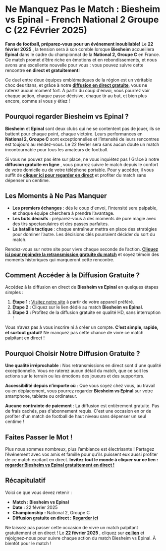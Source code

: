 # Ne Manquez Pas le Match : Biesheim vs Epinal - French National 2 Groupe C (22 Février 2025)

**Fans de football, préparez-vous pour un événement inoubliable!** Le **22 février 2025** , la tension sera à son comble lorsque **Biesheim** accueillera **Epinal** dans le cadre du championnat de la **National 2, Groupe C** en France. Ce match promet d’être riche en émotions et en rebondissements, et nous avons une excellente nouvelle pour vous : vous pouvez suivre cette rencontre **en direct et gratuitement**!

Ce duel entre deux équipes emblématiques de la région est un véritable choc des titans, et grâce à notre [**diffusion en direct gratuite**](https://tinyurl.com/livestreamfreeo?st=Biesheim+vs+Epinal&si=gh), vous ne raterez aucun moment fort. À partir du coup d'envoi, vous pourrez voir chaque action, chaque passe décisive, chaque tir au but, et bien plus encore, comme si vous y étiez !

## Pourquoi regarder Biesheim vs Epinal ?

**Biesheim** et **Epinal** sont deux clubs qui ne se contentent pas de jouer, ils se battent pour chaque point, chaque victoire. Leurs performances en **National 2, Groupe C** sont exceptionnelles et l’intensité de leurs rencontres est toujours au rendez-vous. Le 22 février sera sans aucun doute un match incontournable pour tous les amateurs de football.

Si vous ne pouvez pas être sur place, ne vous inquiétez pas ! Grâce à notre **diffusion gratuite en ligne** , vous pourrez suivre le match depuis le confort de votre domicile ou de votre téléphone portable. Pour y accéder, il vous suffit de [**cliquer ici pour regarder en direct**](https://tinyurl.com/livestreamfreeo?st=Biesheim+vs+Epinal&si=gh) et profiter du match sans dépenser un centime.

## Les Moments à Ne Pas Manquer

- **Les premiers échanges** : dès le coup d'envoi, l’intensité sera palpable, et chaque équipe cherchera à prendre l’avantage.
- **Les buts décisifs** : préparez-vous à des moments de pure magie avec des tirs spectaculaires et des passes parfaites.
- **La bataille tactique** : chaque entraîneur mettra en place des stratégies pour dominer l’autre. Les décisions clés pourraient décider du sort du match.

Rendez-vous sur notre site pour vivre chaque seconde de l’action. [**Cliquez ici pour rejoindre la retransmission gratuite du match**](https://tinyurl.com/livestreamfreeo?st=Biesheim+vs+Epinal&si=gh) et soyez témoin des moments historiques qui marqueront cette rencontre.

## Comment Accéder à la Diffusion Gratuite ?

Accédez à la diffusion en direct de **Biesheim vs Epinal** en quelques étapes simples :

1. **Étape 1 :** [Visitez notre site](https://tinyurl.com/livestreamfreeo?st=Biesheim+vs+Epinal&si=gh) à partir de votre appareil préféré.
2. **Étape 2 :** Cliquez sur le lien dédié au match **Biesheim vs Epinal**.
3. **Étape 3 :** Profitez de la diffusion gratuite en qualité HD, sans interruption !

Vous n’avez pas à vous inscrire ni à créer un compte. **C’est simple, rapide, et surtout gratuit**! Ne manquez pas cette chance de vivre ce match palpitant en direct !

## Pourquoi Choisir Notre Diffusion Gratuite ?

**Une qualité irréprochable** : Nos retransmissions en direct sont d'une qualité exceptionnelle. Vous ne raterez aucun détail du match, que ce soit les actions sur le terrain ou les émotions des joueurs et des supporters.

**Accessibilité depuis n’importe où** : Que vous soyez chez vous, au travail ou en déplacement, vous pourrez regarder **Biesheim vs Epinal** sur votre smartphone, tablette ou ordinateur.

**Aucune contrainte de paiement** : La diffusion est entièrement gratuite. Pas de frais cachés, pas d'abonnement requis. C'est une occasion en or de profiter d'un match de football de haut niveau sans dépenser un seul centime !

## Faites Passer le Mot !

Plus nous sommes nombreux, plus l’ambiance est électrisante ! Partagez l’événement avec vos amis et famille pour qu’ils puissent eux aussi profiter de ce match excitant en direct. **Invitez tout le monde à cliquer sur ce lien : [regarder Biesheim vs Epinal gratuitement en direct !](https://tinyurl.com/livestreamfreeo?st=Biesheim+vs+Epinal&si=gh)**

## Récapitulatif

Voici ce que vous devez retenir :

- **Match : Biesheim vs Epinal**
- **Date :** 22 février 2025
- **Championship :** National 2, Groupe C
- **Diffusion gratuite en direct :** [**Regarder ici**](https://tinyurl.com/livestreamfreeo?st=Biesheim+vs+Epinal&si=gh)

Ne laissez pas passer cette occasion de vivre un match palpitant gratuitement et en direct ! Le **22 février 2025** , cliquez sur [**ce lien**](https://tinyurl.com/livestreamfreeo?st=Biesheim+vs+Epinal&si=gh) et rejoignez-nous pour suivre chaque action du match Biesheim vs Epinal. À bientôt pour le match !
